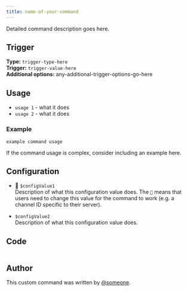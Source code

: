 ```yaml
---
title: name-of-your-command
---
```


Detailed command description goes here.

## Trigger

**Type:** `trigger-type-here`<br />
**Trigger:** `trigger-value-here`<br />
**Additional options:** any-additional-trigger-options-go-here

## Usage

- `usage 1` - what it does
- `usage 2` - what it does

### Example

```
example command usage
```

If the command usage is complex, consider including an example here.

## Configuration

- 📌 `$configValue1`<br />
  Description of what this configuration value does. The `📌` means that users need to change this value for the command to work (e.g. a channel ID specific to their server).

- `$configValue2`<br />
  Description of what this configuration value does.

## Code

```go file=../../../../src/path/to/file

```

## Author

This custom command was written by [@someone](https://github.com/someone).
